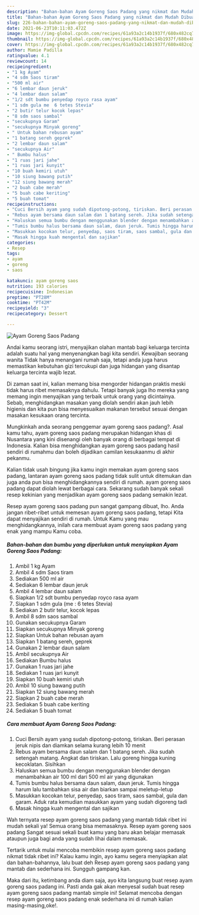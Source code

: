 ```yaml
---
description: "Bahan-bahan Ayam Goreng Saos Padang yang nikmat dan Mudah Dibuat"
title: "Bahan-bahan Ayam Goreng Saos Padang yang nikmat dan Mudah Dibuat"
slug: 226-bahan-bahan-ayam-goreng-saos-padang-yang-nikmat-dan-mudah-dibuat
date: 2021-06-23T10:11:03.472Z
image: https://img-global.cpcdn.com/recipes/61a93a2c14b1937f/680x482cq70/ayam-goreng-saos-padang-foto-resep-utama.jpg
thumbnail: https://img-global.cpcdn.com/recipes/61a93a2c14b1937f/680x482cq70/ayam-goreng-saos-padang-foto-resep-utama.jpg
cover: https://img-global.cpcdn.com/recipes/61a93a2c14b1937f/680x482cq70/ayam-goreng-saos-padang-foto-resep-utama.jpg
author: Mamie Padilla
ratingvalue: 4.1
reviewcount: 14
recipeingredient:
- "1 kg Ayam"
- "4 sdm Saos tiram"
- "500 ml air"
- "6 lembar daun jeruk"
- "4 lembar daun salam"
- "1/2 sdt bumbu penyedap royco rasa ayam"
- "1 sdm gula me  6 tetes Stevia"
- "2 butir telur kocok lepas"
- "8 sdm saos sambal"
- "secukupnya Garam"
- "secukupnya Minyak goreng"
- " Untuk bahan rebusan ayam"
- "1 batang sereh geprek"
- "2 lembar daun salam"
- "secukupnya Air"
- " Bumbu halus"
- "1 ruas jari jahe"
- "1 ruas jari kunyit"
- "10 buah kemiri utuh"
- "10 siung bawang putih"
- "12 siung bawang merah"
- "2 buah cabe merah"
- "5 buah cabe keriting"
- "5 buah tomat"
recipeinstructions:
- "Cuci Bersih ayam yang sudah dipotong-potong, tiriskan. Beri perasan jeruk nipis dan diamkan selama kurang lebih 10 menit"
- "Rebus ayam bersama daun salam dan 1 batang sereh. Jika sudah setengah matang. Angkat dan tiriskan. Lalu goreng hingga kuning kecoklatan. Sisihkan"
- "Haluskan semua bumbu dengan menggunakan blender dengan menambahkan air 100 ml dari 500 ml air yang digunakan"
- "Tumis bumbu halus bersama daun salam, daun jeruk. Tumis hingga harum lalu tambahkan sisa air dan biarkan sampai meletup-letup"
- "Masukkan kocokan telur, penyedap, saos tiram, saos sambal, gula dan garam. Aduk rata kemudian masukkan ayam yang sudah digoreng tadi"
- "Masak hingga kuah mengental dan sajikan"
categories:
- Resep
tags:
- ayam
- goreng
- saos

katakunci: ayam goreng saos 
nutrition: 193 calories
recipecuisine: Indonesian
preptime: "PT28M"
cooktime: "PT42M"
recipeyield: "3"
recipecategory: Dessert

---
```



![Ayam Goreng Saos Padang](https://img-global.cpcdn.com/recipes/61a93a2c14b1937f/680x482cq70/ayam-goreng-saos-padang-foto-resep-utama.jpg)

Andai kamu seorang istri, menyajikan olahan mantab bagi keluarga tercinta adalah suatu hal yang menyenangkan bagi kita sendiri. Kewajiban seorang  wanita Tidak hanya menangani rumah saja, tetapi anda juga harus memastikan kebutuhan gizi tercukupi dan juga hidangan yang disantap keluarga tercinta wajib lezat.

Di zaman  saat ini, kalian memang bisa mengorder hidangan praktis meski tidak harus ribet memasaknya dahulu. Tetapi banyak juga lho mereka yang memang ingin menyajikan yang terbaik untuk orang yang dicintainya. Sebab, menghidangkan masakan yang diolah sendiri akan jauh lebih higienis dan kita pun bisa menyesuaikan makanan tersebut sesuai dengan masakan kesukaan orang tercinta. 



Mungkinkah anda seorang penggemar ayam goreng saos padang?. Asal kamu tahu, ayam goreng saos padang merupakan hidangan khas di Nusantara yang kini disenangi oleh banyak orang di berbagai tempat di Indonesia. Kalian bisa menghidangkan ayam goreng saos padang hasil sendiri di rumahmu dan boleh dijadikan camilan kesukaanmu di akhir pekanmu.

Kalian tidak usah bingung jika kamu ingin memakan ayam goreng saos padang, lantaran ayam goreng saos padang tidak sulit untuk ditemukan dan juga anda pun bisa menghidangkannya sendiri di rumah. ayam goreng saos padang dapat diolah lewat berbagai cara. Sekarang sudah banyak sekali resep kekinian yang menjadikan ayam goreng saos padang semakin lezat.

Resep ayam goreng saos padang pun sangat gampang dibuat, lho. Anda jangan ribet-ribet untuk memesan ayam goreng saos padang, tetapi Kita dapat menyajikan sendiri di rumah. Untuk Kamu yang mau menghidangkannya, inilah cara membuat ayam goreng saos padang yang enak yang mampu Kamu coba.

<!--inarticleads1-->

##### Bahan-bahan dan bumbu yang diperlukan untuk menyiapkan Ayam Goreng Saos Padang:

1. Ambil 1 kg Ayam
1. Ambil 4 sdm Saos tiram
1. Sediakan 500 ml air
1. Sediakan 6 lembar daun jeruk
1. Ambil 4 lembar daun salam
1. Siapkan 1/2 sdt bumbu penyedap royco rasa ayam
1. Siapkan 1 sdm gula (me : 6 tetes Stevia)
1. Sediakan 2 butir telur, kocok lepas
1. Ambil 8 sdm saos sambal
1. Gunakan secukupnya Garam
1. Siapkan secukupnya Minyak goreng
1. Siapkan  Untuk bahan rebusan ayam
1. Siapkan 1 batang sereh, geprek
1. Gunakan 2 lembar daun salam
1. Ambil secukupnya Air
1. Sediakan  Bumbu halus
1. Gunakan 1 ruas jari jahe
1. Sediakan 1 ruas jari kunyit
1. Siapkan 10 buah kemiri utuh
1. Ambil 10 siung bawang putih
1. Siapkan 12 siung bawang merah
1. Siapkan 2 buah cabe merah
1. Sediakan 5 buah cabe keriting
1. Sediakan 5 buah tomat




<!--inarticleads2-->

##### Cara membuat Ayam Goreng Saos Padang:

1. Cuci Bersih ayam yang sudah dipotong-potong, tiriskan. Beri perasan jeruk nipis dan diamkan selama kurang lebih 10 menit
1. Rebus ayam bersama daun salam dan 1 batang sereh. Jika sudah setengah matang. Angkat dan tiriskan. Lalu goreng hingga kuning kecoklatan. Sisihkan
1. Haluskan semua bumbu dengan menggunakan blender dengan menambahkan air 100 ml dari 500 ml air yang digunakan
1. Tumis bumbu halus bersama daun salam, daun jeruk. Tumis hingga harum lalu tambahkan sisa air dan biarkan sampai meletup-letup
1. Masukkan kocokan telur, penyedap, saos tiram, saos sambal, gula dan garam. Aduk rata kemudian masukkan ayam yang sudah digoreng tadi
1. Masak hingga kuah mengental dan sajikan




Wah ternyata resep ayam goreng saos padang yang mantab tidak ribet ini mudah sekali ya! Semua orang bisa memasaknya. Resep ayam goreng saos padang Sangat sesuai sekali buat kamu yang baru akan belajar memasak ataupun juga bagi anda yang sudah lihai dalam memasak.

Tertarik untuk mulai mencoba membikin resep ayam goreng saos padang nikmat tidak ribet ini? Kalau kamu ingin, ayo kamu segera menyiapkan alat dan bahan-bahannya, lalu buat deh Resep ayam goreng saos padang yang mantab dan sederhana ini. Sungguh gampang kan. 

Maka dari itu, ketimbang anda diam saja, ayo kita langsung buat resep ayam goreng saos padang ini. Pasti anda gak akan menyesal sudah buat resep ayam goreng saos padang mantab simple ini! Selamat mencoba dengan resep ayam goreng saos padang enak sederhana ini di rumah kalian masing-masing,oke!.

